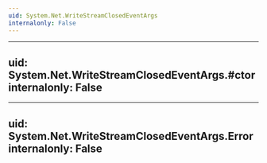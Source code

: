 ```yaml
---
uid: System.Net.WriteStreamClosedEventArgs
internalonly: False
---
```


---
uid: System.Net.WriteStreamClosedEventArgs.#ctor
internalonly: False
---

---
uid: System.Net.WriteStreamClosedEventArgs.Error
internalonly: False
---
